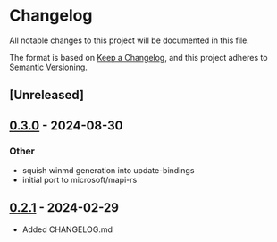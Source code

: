 # Changelog
All notable changes to this project will be documented in this file.

The format is based on [Keep a Changelog](https://keepachangelog.com/en/1.0.0/),
and this project adheres to [Semantic Versioning](https://semver.org/spec/v2.0.0.html).

## [Unreleased]

## [0.3.0](https://github.com/microsoft/mapi-rs/compare/outlook-mapi-stub-v0.2.1...outlook-mapi-stub-v0.3.0) - 2024-08-30

### Other
- squish winmd generation into update-bindings
- initial port to microsoft/mapi-rs

## [0.2.1](https://github.com/wravery/mapi-rs/compare/outlook-mapi-stub-v0.2.0...outlook-mapi-stub-v0.2.1) - 2024-02-29
- Added CHANGELOG.md
